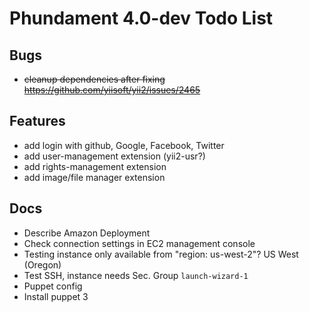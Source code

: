 Phundament 4.0-dev Todo List
============================

Bugs
----

 * ~~cleanup dependencies after fixing https://github.com/yiisoft/yii2/issues/2465~~

Features
--------

 * add login with github, Google, Facebook, Twitter
 * add user-management extension (yii2-usr?)
 * add rights-management extension
 * add image/file manager extension

Docs
----

 * Describe Amazon Deployment
  * Check connection settings in EC2 management console
  * Testing instance only available from "region: us-west-2"? US West (Oregon)
  * Test SSH, instance needs Sec. Group `launch-wizard-1`
  * Puppet config
  * Install puppet 3

